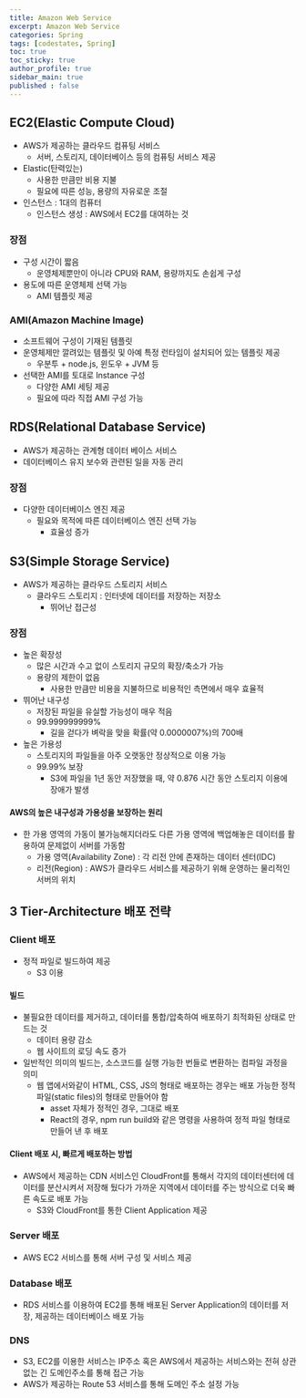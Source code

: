```yaml
---
title: Amazon Web Service
excerpt: Amazon Web Service
categories: Spring
tags: [codestates, Spring]
toc: true
toc_sticky: true
author_profile: true
sidebar_main: true
published : false
---
```

## EC2(Elastic Compute Cloud)
- AWS가 제공하는 클라우드 컴퓨팅 서비스
  - 서버, 스토리지, 데이터베이스 등의 컴퓨팅 서비스 제공
- Elastic(탄력있는)
  - 사용한 만큼만 비용 지불
  - 필요에 따른 성능, 용량의 자유로운 조절
- 인스턴스 : 1대의 컴퓨터
  - 인스턴스 생성 : AWS에서 EC2를 대여하는 것
### 장점
- 구성 시간이 짧음
  - 운영체제뿐만이 아니라 CPU와 RAM, 용량까지도 손쉽게 구성
- 용도에 따른 운영체제 선택 가능
  - AMI 템플릿 제공

### AMI(Amazon Machine Image)
- 소프트웨어 구성이 기재된 템플릿
- 운영체제만 깔려있는 템플릿 및 아예 특정 런타임이 설치되어 있는 템플릿 제공
  - 우분투 + node.js, 윈도우 + JVM 등
- 선택한 AMI를 토대로 Instance 구성
  - 다양한 AMI 세팅 제공
  - 필요에 따라 직접 AMI 구성 가능

## RDS(Relational Database Service)
- AWS가 제공하는 관계형 데이터 베이스 서비스
- 데이터베이스 유지 보수와 관련된 일을 자동 관리

### 장점
- 다양한 데이터베이스 엔진 제공
  - 필요와 목적에 따른 데이터베이스 엔진 선택 가능
    - 효율성 증가


## S3(Simple Storage Service)
- AWS가 제공하는 클라우드 스토리지 서비스
  - 클라우드 스토리지 : 인터넷에 데이터를 저장하는 저장소
    - 뛰어난 접근성

### 장점
- 높은 확장성
  - 많은 시간과 수고 없이 스토리지 규모의 확장/축소가 가능
  - 용량의 제한이 없음
    - 사용한 만큼만 비용을 지불하므로 비용적인 측면에서 매우 효율적
- 뛰어난 내구성
  - 저장된 파일을 유실할 가능성이 매우 적음
  - 99.999999999%
    - 길을 걷다가 벼락을 맞을 확률(약 0.0000007%)의 700배
- 높은 가용성
  - 스토리지의 파일들을 아주 오랫동안 정상적으로 이용 가능
  - 99.99% 보장
    - S3에 파일을 1년 동안 저장했을 때, 약 0.876 시간 동안 스토리지 이용에 장애가 발생

#### AWS의 높은 내구성과 가용성을 보장하는 원리
- 한 가용 영역의 가동이 불가능해지더라도 다른 가용 영역에 백업해놓은 데이터를 활용하여 문제없이 서버를 가동함
  - 가용 영역(Availability Zone) : 각 리전 안에 존재하는 데이터 센터(IDC)
  - 리전(Region) : AWS가 클라우드 서비스를 제공하기 위해 운영하는 물리적인 서버의 위치

## 3 Tier-Architecture 배포 전략

### Client 배포
- 정적 파일로 빌드하여 제공
  - S3 이용

#### 빌드
- 불필요한 데이터를 제거하고, 데이터를 통합/압축하여 배포하기 최적화된 상태로 만드는 것
  - 데이터 용량 감소
  - 웹 사이트의 로딩 속도 증가
- 일반적인 의미의 빌드는, 소스코드를 실행 가능한 번들로 변환하는 컴파일 과정을 의미
  - 웹 앱에서와같이 HTML, CSS, JS의 형태로 배포하는 경우는 배포 가능한 정적 파일(static files)의 형태로 만들어야 함
    - asset 자체가 정적인 경우, 그대로 배포
    -  React의 경우, npm run build와 같은 명령을 사용하여 정적 파일 형태로 만들어 낸 후 배포

#### Client 배포 시, 빠르게 배포하는 방법
- AWS에서 제공하는 CDN 서비스인 CloudFront를 통해서 각지의 데이터센터에 데이터를 분산시켜서 저장해 뒀다가 가까운 지역에서 데이터를 주는 방식으로 더욱 빠른 속도로 배포 가능
  - S3와 CloudFront를 통한 Client Application 제공

### Server 배포
- AWS EC2 서비스를 통해 서버 구성 및 서비스 제공

### Database 배포
- RDS 서비스를 이용하여 EC2를 통해 배포된 Server Application의 데이터를 저장, 제공하는 데이터베이스 배포 가능

### DNS
- S3, EC2를 이용한 서비스는 IP주소 혹은 AWS에서 제공하는 서비스와는 전혀 상관없는 긴 도메인주소를 통해 접근 가능
- AWS가 제공하는 Route 53 서비스를 통해 도메인 주소 설정 가능